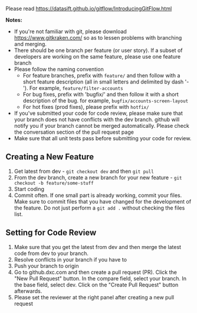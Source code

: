 Please read https://datasift.github.io/gitflow/IntroducingGitFlow.html

**Notes:** 

*  If you're not familiar with git, please download https://www.gitkraken.com/ so as to lessen problems with branching and merging.
* There should be one branch per feature (or user story). If a subset of developers are working on the same feature, please use one feature branch
* Please follow the naming convention
  * For feature branches, prefix with `feature/` and then follow with a short feature description (all in small letters and delimited by dash '-'). For example, `feature/filter-accounts`
  * For bug fixes, prefix with 'bugfix/' and then follow it with a short description of the bug. for example, `bugfix/accounts-screen-layout`
  * For hot fixes (prod fixes), please prefix with `hotfix/`
* If you've submitted your code for code review, please make sure that your branch does not have conflicts with the dev branch. github will notify you if your branch cannot be merged automatically. Please check the conversation section of the pull request page
* Make sure that all unit tests pass before submitting your code for review.

## Creating a New Feature
1. Get latest from dev - `git checkout dev` and then `git pull`
1. From the dev branch, create a new branch for your new feature - `git checkout -b feature/some-stuff`
1. Start coding
1. Commit often. If one small part is already working, commit your files. Make sure to commit files that you have changed for the development of the feature. Do not just perform a `git add .` without checking the files list.

## Setting for Code Review
1. Make sure that you get the latest from dev and then merge the latest code from dev to your branch. 
1. Resolve conflicts in your branch if you have to
1. Push your branch to origin
1. Go to github.dxc.com and then create a pull request (PR). Click the "New Pull Request" button. In the compare field, select your branch. In the base field, select dev. Click on the "Create Pull Request" button afterwards.
1. Please set the reviewer at the right panel after creating a new pull request

